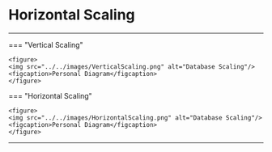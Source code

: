 # Horizontal Scaling

<hr />

=== "Vertical Scaling"

    <figure>
    <img src="../../images/VerticalScaling.png" alt="Database Scaling"/>
    <figcaption>Personal Diagram</figcaption>
    </figure>

=== "Horizontal Scaling"

    <figure>
    <img src="../../images/HorizontalScaling.png" alt="Database Scaling"/>
    <figcaption>Personal Diagram</figcaption>
    </figure>

<hr />

